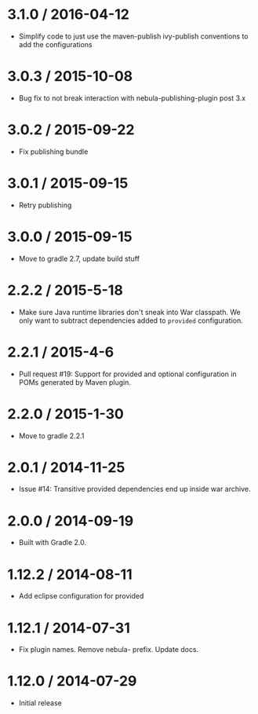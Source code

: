 3.1.0 / 2016-04-12
==================

* Simplify code to just use the maven-publish ivy-publish conventions to add the configurations

3.0.3 / 2015-10-08
==================

* Bug fix to not break interaction with nebula-publishing-plugin post 3.x

3.0.2 / 2015-09-22
==================

* Fix publishing bundle

3.0.1 / 2015-09-15
==================

* Retry publishing

3.0.0 / 2015-09-15
==================

* Move to gradle 2.7, update build stuff

2.2.2 / 2015-5-18
===================

* Make sure Java runtime libraries don't sneak into War classpath. We only want to subtract dependencies added to `provided`
 configuration.

2.2.1 / 2015-4-6
===================

* Pull request #19: Support for provided and optional configuration in POMs generated by Maven plugin.

2.2.0 / 2015-1-30
===================

* Move to gradle 2.2.1

2.0.1 / 2014-11-25
===================

* Issue #14: Transitive provided dependencies end up inside war archive.

2.0.0 / 2014-09-19
===================

* Built with Gradle 2.0.

1.12.2 / 2014-08-11
===================

* Add eclipse configuration for provided

1.12.1 / 2014-07-31
===================

* Fix plugin names. Remove nebula- prefix. Update docs.

1.12.0 / 2014-07-29
==================

* Initial release
